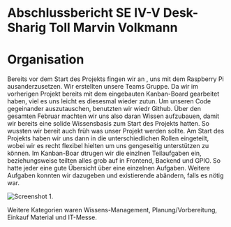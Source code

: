 # Abschlussbericht SE IV-V Desk-Sharig Toll Marvin Volkmann

# Organisation
Bereits vor dem Start des Projekts fingen wir an , uns mit dem Raspberry Pi ausanderzusetzen. Wir erstellten unsere Teams Gruppe. Da wir im vorherigen Projekt bereits mit dem eingebauten Kanban-Board gearbeitet haben, viel es uns leicht es diesesmal wieder zutun. Um unseren Code gegeinander auszutauschen, benutzten wir wiedr Github. Über den gesamten Februar machten wir uns also daran Wissen aufzubauen, damit wir bereits eine solide Wissensbasis zum Start des Projekts hatten. So wussten wir bereit auch früh was unser Projekt werden sollte. Am Start des Projekts haben wir uns dann in die unterschiedlichen Rollen eingeteilt, wobei wir es recht flexibel hielten um uns gengeseitig unterstützen zu können. Im Kanban-Boar dtrugen wir die einzlnen Teilaufgaben ein, beziehungsweise teilten alles grob auf in Frontend, Backend und GPIO. So hatte jeder eine gute Übersicht über eine einzelnen Aufgaben. Weitere Aufgaben konnten wir dazugeben und existierende abändern, falls es nötig war. 

![Screenshot 1](https://i.imgur.com/B1AZpYO.png).

Weitere Kategorien waren Wissens-Management, Planung/Vorbereitung, Einkauf Material und IT-Messe. 
